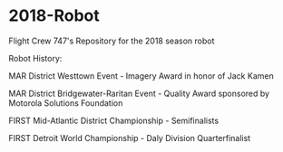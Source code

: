 # 2018-Robot
Flight Crew 747's Repository for the 2018 season robot

Robot History:

MAR District Westtown Event	- Imagery Award in honor of Jack Kamen

MAR District Bridgewater-Raritan Event - Quality Award sponsored by Motorola Solutions Foundation

FIRST Mid-Atlantic District Championship - Semifinalists

FIRST Detroit World Championship - Daly Division Quarterfinalist
